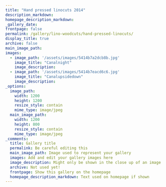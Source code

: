 ```yaml
---
title: "Hand pressed linocuts 2014"
description_markdown: 
homepage_description_markdown: 
_gallery_date:
frontpage: false
permalink: /gallery/lino-woodcuts/hand-pressed-linocuts/
display_title: true
archive: false
main_image_path: 
images:
  - image_path: '/assets/images/5414b7a2dcb8b.jpg'
    image_title: "Canalnight"
    image_description: 
  - image_path: '/assets/images/5414b7eacd6c6.jpg'
    image_title: "Canalupsidedown"
    image_description: 
_options:
  image_path:
    width: 1200
    height: 1200
    resize_style: contain
    mime_type: image/jpeg
  main_image_path:
    width: 1200
    height: 800
    resize_style: contain
    mime_type: image/jpeg
_comments:
  title: Gallery title
  permalink: Be careful editing this
  main_image_path: Image used to represent your gallery
  images: Add and edit your gallery images here
  image_description: Might only be shown in the close up of an image
  archive: Not used yet!
  frontpage: Show this gallery on the homepage
  homepage_description_markdown: Text used on homepage if shown
---
```

